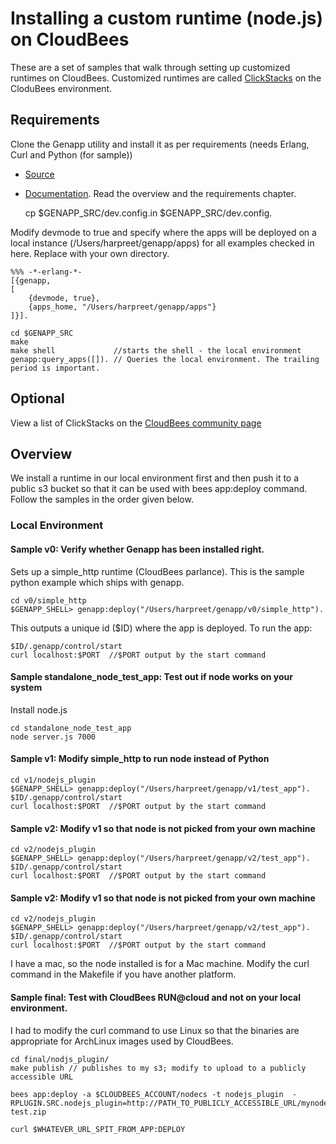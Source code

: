 # Installing a custom runtime (node.js) on CloudBees

These are a set of samples that walk through setting up customized runtimes on CloudBees. Customized runtimes are called [ClickStacks](http://developer.cloudbees.com/bin/view/RUN/ClickStack) on the CloduBees environment.

## Requirements
Clone the Genapp utility and install it as per requirements (needs Erlang, Curl and Python (for sample)) 
* [Source](https://github.com/cloudbees/genapp)
* [Documentation](http://genapp-docs.cloudbees.com/). Read the overview and the requirements chapter.

    cp $GENAPP_SRC/dev.config.in $GENAPP_SRC/dev.config. 

Modify devmode to true and specify where the apps will be deployed on a local instance (/Users/harpreet/genapp/apps) for all examples checked in here. Replace with your own directory.

    %%% -*-erlang-*-
    [{genapp,
    [
        {devmode, true},
        {apps_home, "/Users/harpreet/genapp/apps"}
    ]}].

    cd $GENAPP_SRC
    make 
    make shell             //starts the shell - the local environment
    genapp:query_apps([]). // Queries the local environment. The trailing period is important.
	
## Optional
View a list of ClickStacks on the [CloudBees community page](https://github.com/CloudBees-community/)

## Overview
We install a runtime in our local environment first and then push it to a public s3 bucket so that it can be used with bees app:deploy command.
Follow the samples in the order given below.

### Local Environment

#### Sample v0: Verify whether Genapp has been installed right.
Sets up a simple_http runtime (CloudBees parlance). This is the sample python example which ships with genapp. 

    cd v0/simple_http
	$GENAPP_SHELL> genapp:deploy("/Users/harpreet/genapp/v0/simple_http").
	
This outputs a unique id ($ID) where the app is deployed. To run the app:

    $ID/.genapp/control/start
	curl localhost:$PORT  //$PORT output by the start command
	
#### Sample standalone_node_test_app: Test out if node works on your system
Install node.js

    cd standalone_node_test_app
	node server.js 7000
	
#### Sample v1: Modify simple_http to run node instead of Python

    cd v1/nodejs_plugin
	$GENAPP_SHELL> genapp:deploy("/Users/harpreet/genapp/v1/test_app").
    $ID/.genapp/control/start
	curl localhost:$PORT  //$PORT output by the start command

#### Sample v2: Modify v1 so that node is not picked from your own machine

    cd v2/nodejs_plugin
	$GENAPP_SHELL> genapp:deploy("/Users/harpreet/genapp/v2/test_app").
    $ID/.genapp/control/start
	curl localhost:$PORT  //$PORT output by the start command

#### Sample v2: Modify v1 so that node is not picked from your own machine

    cd v2/nodejs_plugin
	$GENAPP_SHELL> genapp:deploy("/Users/harpreet/genapp/v2/test_app").
    $ID/.genapp/control/start
	curl localhost:$PORT  //$PORT output by the start command

I have a mac, so the node installed is for a Mac machine. Modify the curl command in the Makefile if you have another platform.

#### Sample final: Test with CloudBees RUN@cloud and not on your local environment.

I had to modify the curl command to use Linux so that the binaries are appropriate for ArchLinux images used by CloudBees.
 
    cd final/nodjs_plugin/
	make publish // publishes to my s3; modify to upload to a publicly accessible URL
	
	bees app:deploy -a $CLOUDBEES_ACCOUNT/nodecs -t nodejs_plugin  -RPLUGIN.SRC.nodejs_plugin=http://PATH_TO_PUBLICLY_ACCESSIBLE_URL/mynode.zip test.zip
	
	curl $WHATEVER_URL_SPIT_FROM_APP:DEPLOY






